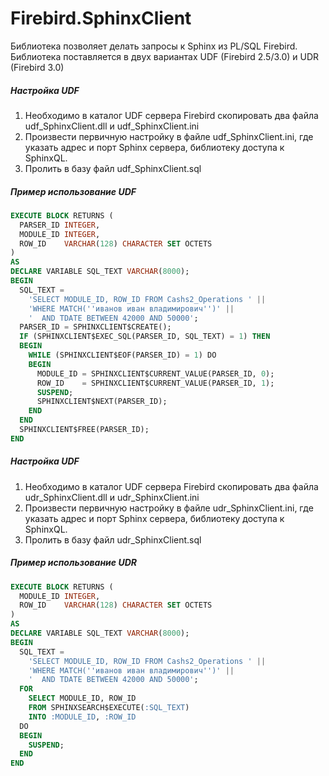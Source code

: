 # Firebird.SphinxClient
Библиотека позволяет делать запросы к Sphinx из PL/SQL Firebird. Библиотека поставляется в двух вариантах UDF (Firebird 2.5/3.0) и UDR (Firebird 3.0)

##### Настройка UDF
1.	Необходимо в каталог UDF сервера Firebird скопировать два файла udf_SphinxClient.dll и udf_SphinxClient.ini
2.	Произвести первичную настройку в файле udf_SphinxClient.ini, где указать адрес и порт Sphinx сервера, библиотеку доступа к SphinxQL.
3.	Пролить в базу файл udf_SphinxClient.sql

##### Пример использование UDF
```sql
EXECUTE BLOCK RETURNS (
  PARSER_ID INTEGER,
  MODULE_ID INTEGER, 
  ROW_ID    VARCHAR(128) CHARACTER SET OCTETS
)
AS
DECLARE VARIABLE SQL_TEXT VARCHAR(8000);
BEGIN
  SQL_TEXT =
    'SELECT MODULE_ID, ROW_ID FROM Cashs2_Operations ' ||
    'WHERE MATCH(''иванов иван владимирович'')' ||
    '  AND TDATE BETWEEN 42000 AND 50000';
  PARSER_ID = SPHINXCLIENT$CREATE();
  IF (SPHINXCLIENT$EXEC_SQL(PARSER_ID, SQL_TEXT) = 1) THEN
  BEGIN
    WHILE (SPHINXCLIENT$EOF(PARSER_ID) = 1) DO
    BEGIN
      MODULE_ID = SPHINXCLIENT$CURRENT_VALUE(PARSER_ID, 0);
      ROW_ID    = SPHINXCLIENT$CURRENT_VALUE(PARSER_ID, 1);
      SUSPEND;
      SPHINXCLIENT$NEXT(PARSER_ID);
    END
  END
  SPHINXCLIENT$FREE(PARSER_ID);
END
```

##### Настройка UDF
1.	Необходимо в каталог UDF сервера Firebird скопировать два файла udr_SphinxClient.dll и udr_SphinxClient.ini
2.	Произвести первичную настройку в файле udr_SphinxClient.ini, где указать адрес и порт Sphinx сервера, библиотеку доступа к SphinxQL.
3.	Пролить в базу файл udr_SphinxClient.sql

##### Пример использование UDR
```sql
EXECUTE BLOCK RETURNS (
  MODULE_ID INTEGER, 
  ROW_ID    VARCHAR(128) CHARACTER SET OCTETS
)
AS
DECLARE VARIABLE SQL_TEXT VARCHAR(8000);
BEGIN
  SQL_TEXT =
    'SELECT MODULE_ID, ROW_ID FROM Cashs2_Operations ' ||
    'WHERE MATCH(''иванов иван владимирович'')' ||
    '  AND TDATE BETWEEN 42000 AND 50000';
  FOR
    SELECT MODULE_ID, ROW_ID
    FROM SPHINXSEARCH$EXECUTE(:SQL_TEXT)
    INTO :MODULE_ID, :ROW_ID
  DO
  BEGIN
    SUSPEND;
  END
END
```
